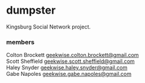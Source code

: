 # dumpster
Kingsburg Social Network project.

### members
Colton Brockett <geekwise.colton.brockett@gmail.com>  
Scott Sheffield <geekwise.scott.sheffield@gmail.com>  
Haley Snyder <geekwise.haley.snyder@gmail.com>  
Gabe Napoles <geekwise.gabe.napoles@gmail.com>


